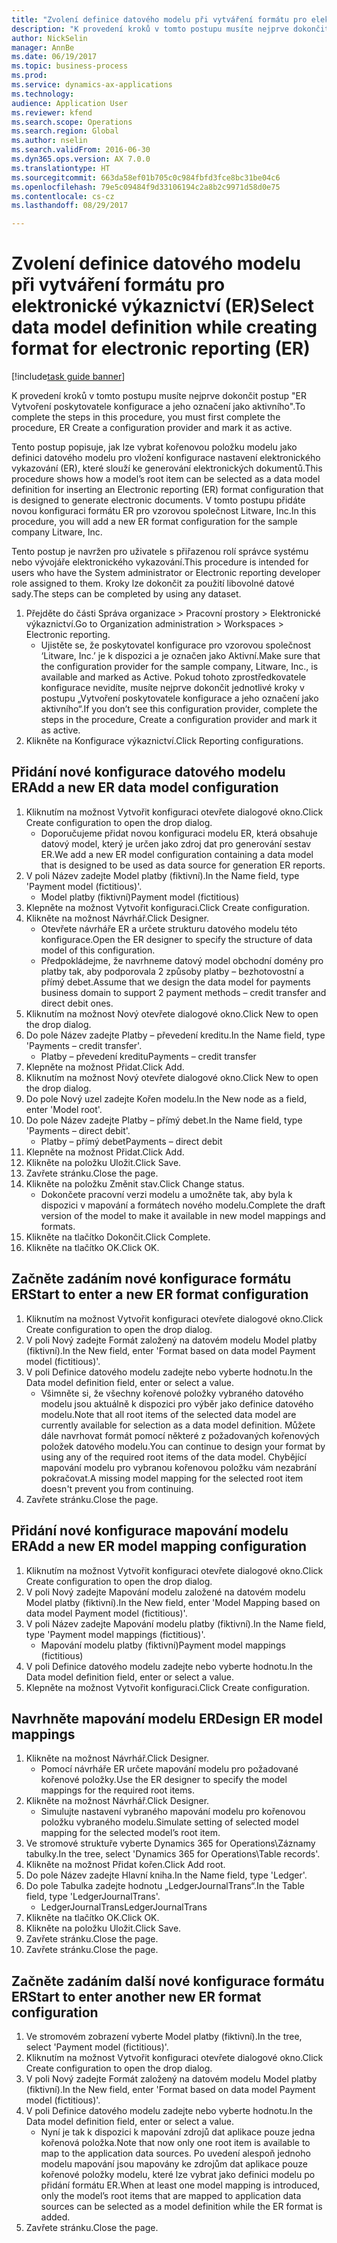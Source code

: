 ```yaml
--- 
title: "Zvolení definice datového modelu při vytváření formátu pro elektronické výkaznictví (ER)"
description: "K provedení kroků v tomto postupu musíte nejprve dokončit postup \"ER Vytvoření poskytovatele konfigurace a jeho označení jako aktivního\"."
author: NickSelin
manager: AnnBe
ms.date: 06/19/2017
ms.topic: business-process
ms.prod: 
ms.service: dynamics-ax-applications
ms.technology: 
audience: Application User
ms.reviewer: kfend
ms.search.scope: Operations
ms.search.region: Global
ms.author: nselin
ms.search.validFrom: 2016-06-30
ms.dyn365.ops.version: AX 7.0.0
ms.translationtype: HT
ms.sourcegitcommit: 663da58ef01b705c0c984fbfd3fce8bc31be04c6
ms.openlocfilehash: 79e5c09484f9d33106194c2a8b2c9971d58d0e75
ms.contentlocale: cs-cz
ms.lasthandoff: 08/29/2017

---
```

# <a name="select-data-model-definition-while-creating-format-for-electronic-reporting-er"></a><span data-ttu-id="63d93-103">Zvolení definice datového modelu při vytváření formátu pro elektronické výkaznictví (ER)</span><span class="sxs-lookup"><span data-stu-id="63d93-103">Select data model definition while creating format for electronic reporting (ER)</span></span>

[!include[task guide banner](../../includes/task-guide-banner.md)]

<span data-ttu-id="63d93-104">K provedení kroků v tomto postupu musíte nejprve dokončit postup "ER Vytvoření poskytovatele konfigurace a jeho označení jako aktivního".</span><span class="sxs-lookup"><span data-stu-id="63d93-104">To complete the steps in this procedure, you must first complete the procedure, ER Create a configuration provider and mark it as active.</span></span> 

<span data-ttu-id="63d93-105">Tento postup popisuje, jak lze vybrat kořenovou položku modelu jako definici datového modelu pro vložení konfigurace nastavení elektronického vykazování (ER), které slouží ke generování elektronických dokumentů.</span><span class="sxs-lookup"><span data-stu-id="63d93-105">This procedure shows how a model’s root item can be selected as a data model definition for inserting an Electronic reporting (ER) format configuration that is designed to generate electronic documents.</span></span> <span data-ttu-id="63d93-106">V tomto postupu přidáte novou konfiguraci formátu ER pro vzorovou společnost Litware, Inc.</span><span class="sxs-lookup"><span data-stu-id="63d93-106">In this procedure, you will add a new ER format configuration for the sample company Litware, Inc.</span></span> 

<span data-ttu-id="63d93-107">Tento postup je navržen pro uživatele s přiřazenou rolí správce systému nebo vývojáře elektronického vykazování.</span><span class="sxs-lookup"><span data-stu-id="63d93-107">This procedure is intended for users who have the System administrator or Electronic reporting developer role assigned to them.</span></span> <span data-ttu-id="63d93-108">Kroky lze dokončit za použití libovolné datové sady.</span><span class="sxs-lookup"><span data-stu-id="63d93-108">The steps can be completed by using any dataset.</span></span>

1. <span data-ttu-id="63d93-109">Přejděte do části Správa organizace > Pracovní prostory > Elektronické výkaznictví.</span><span class="sxs-lookup"><span data-stu-id="63d93-109">Go to Organization administration > Workspaces > Electronic reporting.</span></span>
    * <span data-ttu-id="63d93-110">Ujistěte se, že poskytovatel konfigurace pro vzorovou společnost ‘Litware, Inc.’ je k dispozici a je označen jako Aktivní.</span><span class="sxs-lookup"><span data-stu-id="63d93-110">Make sure that the configuration provider for the sample company, Litware, Inc., is available and marked as Active.</span></span> <span data-ttu-id="63d93-111">Pokud tohoto zprostředkovatele konfigurace nevidíte, musíte nejprve dokončit jednotlivé kroky v postupu „Vytvoření poskytovatele konfigurace a jeho označení jako aktivního“.</span><span class="sxs-lookup"><span data-stu-id="63d93-111">If you don’t see this configuration provider, complete the steps in the procedure, Create a configuration provider and mark it as active.</span></span>  
2. <span data-ttu-id="63d93-112">Klikněte na Konfigurace výkaznictví.</span><span class="sxs-lookup"><span data-stu-id="63d93-112">Click Reporting configurations.</span></span>

## <a name="add-a-new-er-data-model-configuration"></a><span data-ttu-id="63d93-113">Přidání nové konfigurace datového modelu ER</span><span class="sxs-lookup"><span data-stu-id="63d93-113">Add a new ER data model configuration</span></span>
1. <span data-ttu-id="63d93-114">Kliknutím na možnost Vytvořit konfiguraci otevřete dialogové okno.</span><span class="sxs-lookup"><span data-stu-id="63d93-114">Click Create configuration to open the drop dialog.</span></span>
    * <span data-ttu-id="63d93-115">Doporučujeme přidat novou konfiguraci modelu ER, která obsahuje datový model, který je určen jako zdroj dat pro generování sestav ER.</span><span class="sxs-lookup"><span data-stu-id="63d93-115">We add a new ER model configuration containing a data model that is designed to be used as data source for generation ER reports.</span></span>  
2. <span data-ttu-id="63d93-116">V poli Název zadejte Model platby (fiktivní).</span><span class="sxs-lookup"><span data-stu-id="63d93-116">In the Name field, type 'Payment model (fictitious)'.</span></span>
    * <span data-ttu-id="63d93-117">Model platby (fiktivní)</span><span class="sxs-lookup"><span data-stu-id="63d93-117">Payment model (fictitious)</span></span>  
3. <span data-ttu-id="63d93-118">Klepněte na možnost Vytvořit konfiguraci.</span><span class="sxs-lookup"><span data-stu-id="63d93-118">Click Create configuration.</span></span>
4. <span data-ttu-id="63d93-119">Klikněte na možnost Návrhář.</span><span class="sxs-lookup"><span data-stu-id="63d93-119">Click Designer.</span></span>
    * <span data-ttu-id="63d93-120">Otevřete návrháře ER a určete strukturu datového modelu této konfigurace.</span><span class="sxs-lookup"><span data-stu-id="63d93-120">Open the ER designer to specify the structure of data model of this configuration.</span></span>  
    * <span data-ttu-id="63d93-121">Předpokládejme, že navrhneme datový model obchodní domény pro platby tak, aby podporovala 2 způsoby platby – bezhotovostní a přímý debet.</span><span class="sxs-lookup"><span data-stu-id="63d93-121">Assume that we design the data model for payments business domain to support 2 payment methods – credit transfer and direct debit ones.</span></span>  
5. <span data-ttu-id="63d93-122">Kliknutím na možnost Nový otevřete dialogové okno.</span><span class="sxs-lookup"><span data-stu-id="63d93-122">Click New to open the drop dialog.</span></span>
6. <span data-ttu-id="63d93-123">Do pole Název zadejte Platby – převedení kreditu.</span><span class="sxs-lookup"><span data-stu-id="63d93-123">In the Name field, type 'Payments – credit transfer'.</span></span>
    * <span data-ttu-id="63d93-124">Platby – převedení kreditu</span><span class="sxs-lookup"><span data-stu-id="63d93-124">Payments – credit transfer</span></span>  
7. <span data-ttu-id="63d93-125">Klepněte na možnost Přidat.</span><span class="sxs-lookup"><span data-stu-id="63d93-125">Click Add.</span></span>
8. <span data-ttu-id="63d93-126">Kliknutím na možnost Nový otevřete dialogové okno.</span><span class="sxs-lookup"><span data-stu-id="63d93-126">Click New to open the drop dialog.</span></span>
9. <span data-ttu-id="63d93-127">Do pole Nový uzel zadejte Kořen modelu.</span><span class="sxs-lookup"><span data-stu-id="63d93-127">In the New node as a field, enter 'Model root'.</span></span>
10. <span data-ttu-id="63d93-128">Do pole Název zadejte Platby – přímý debet.</span><span class="sxs-lookup"><span data-stu-id="63d93-128">In the Name field, type 'Payments – direct debit'.</span></span>
    * <span data-ttu-id="63d93-129">Platby – přímý debet</span><span class="sxs-lookup"><span data-stu-id="63d93-129">Payments – direct debit</span></span>  
11. <span data-ttu-id="63d93-130">Klepněte na možnost Přidat.</span><span class="sxs-lookup"><span data-stu-id="63d93-130">Click Add.</span></span>
12. <span data-ttu-id="63d93-131">Klikněte na položku Uložit.</span><span class="sxs-lookup"><span data-stu-id="63d93-131">Click Save.</span></span>
13. <span data-ttu-id="63d93-132">Zavřete stránku.</span><span class="sxs-lookup"><span data-stu-id="63d93-132">Close the page.</span></span>
14. <span data-ttu-id="63d93-133">Klikněte na položku Změnit stav.</span><span class="sxs-lookup"><span data-stu-id="63d93-133">Click Change status.</span></span>
    * <span data-ttu-id="63d93-134">Dokončete pracovní verzi modelu a umožněte tak, aby byla k dispozici v mapování a formátech nového modelu.</span><span class="sxs-lookup"><span data-stu-id="63d93-134">Complete the draft version of the model to make it available in new model mappings and formats.</span></span>  
15. <span data-ttu-id="63d93-135">Klikněte na tlačítko Dokončit.</span><span class="sxs-lookup"><span data-stu-id="63d93-135">Click Complete.</span></span>
16. <span data-ttu-id="63d93-136">Klikněte na tlačítko OK.</span><span class="sxs-lookup"><span data-stu-id="63d93-136">Click OK.</span></span>

## <a name="start-to-enter-a-new-er-format-configuration"></a><span data-ttu-id="63d93-137">Začněte zadáním nové konfigurace formátu ER</span><span class="sxs-lookup"><span data-stu-id="63d93-137">Start to enter a new ER format configuration</span></span>
1. <span data-ttu-id="63d93-138">Kliknutím na možnost Vytvořit konfiguraci otevřete dialogové okno.</span><span class="sxs-lookup"><span data-stu-id="63d93-138">Click Create configuration to open the drop dialog.</span></span>
2. <span data-ttu-id="63d93-139">V poli Nový zadejte Formát založený na datovém modelu Model platby (fiktivní).</span><span class="sxs-lookup"><span data-stu-id="63d93-139">In the New field, enter 'Format based on data model Payment model (fictitious)'.</span></span>
3. <span data-ttu-id="63d93-140">V poli Definice datového modelu zadejte nebo vyberte hodnotu.</span><span class="sxs-lookup"><span data-stu-id="63d93-140">In the Data model definition field, enter or select a value.</span></span>
    * <span data-ttu-id="63d93-141">Všimněte si, že všechny kořenové položky vybraného datového modelu jsou aktuálně k dispozici pro výběr jako definice datového modelu.</span><span class="sxs-lookup"><span data-stu-id="63d93-141">Note that all root items of the selected data model are currently available for selection as a data model definition.</span></span> <span data-ttu-id="63d93-142">Můžete dále navrhovat formát pomocí některé z požadovaných kořenových položek datového modelu.</span><span class="sxs-lookup"><span data-stu-id="63d93-142">You can continue to design your format by using any of the required root items of the data model.</span></span> <span data-ttu-id="63d93-143">Chybějící mapování modelu pro vybranou kořenovou položku vám nezabrání pokračovat.</span><span class="sxs-lookup"><span data-stu-id="63d93-143">A missing model mapping for the selected root item doesn't prevent you from continuing.</span></span>  
4. <span data-ttu-id="63d93-144">Zavřete stránku.</span><span class="sxs-lookup"><span data-stu-id="63d93-144">Close the page.</span></span>

## <a name="add-a-new-er-model-mapping-configuration"></a><span data-ttu-id="63d93-145">Přidání nové konfigurace mapování modelu ER</span><span class="sxs-lookup"><span data-stu-id="63d93-145">Add a new ER model mapping configuration</span></span>
1. <span data-ttu-id="63d93-146">Kliknutím na možnost Vytvořit konfiguraci otevřete dialogové okno.</span><span class="sxs-lookup"><span data-stu-id="63d93-146">Click Create configuration to open the drop dialog.</span></span>
2. <span data-ttu-id="63d93-147">V poli Nový zadejte Mapování modelu založené na datovém modelu Model platby (fiktivní).</span><span class="sxs-lookup"><span data-stu-id="63d93-147">In the New field, enter 'Model Mapping based on data model Payment model (fictitious)'.</span></span>
3. <span data-ttu-id="63d93-148">V poli Název zadejte Mapování modelu platby (fiktivní).</span><span class="sxs-lookup"><span data-stu-id="63d93-148">In the Name field, type 'Payment model mappings (fictitious)'.</span></span>
    * <span data-ttu-id="63d93-149">Mapování modelu platby (fiktivní)</span><span class="sxs-lookup"><span data-stu-id="63d93-149">Payment model mappings (fictitious)</span></span>  
4. <span data-ttu-id="63d93-150">V poli Definice datového modelu zadejte nebo vyberte hodnotu.</span><span class="sxs-lookup"><span data-stu-id="63d93-150">In the Data model definition field, enter or select a value.</span></span>
5. <span data-ttu-id="63d93-151">Klepněte na možnost Vytvořit konfiguraci.</span><span class="sxs-lookup"><span data-stu-id="63d93-151">Click Create configuration.</span></span>

## <a name="design-er-model-mappings"></a><span data-ttu-id="63d93-152">Navrhněte mapování modelu ER</span><span class="sxs-lookup"><span data-stu-id="63d93-152">Design ER model mappings</span></span>
1. <span data-ttu-id="63d93-153">Klikněte na možnost Návrhář.</span><span class="sxs-lookup"><span data-stu-id="63d93-153">Click Designer.</span></span>
    * <span data-ttu-id="63d93-154">Pomocí návrháře ER určete mapování modelu pro požadované kořenové položky.</span><span class="sxs-lookup"><span data-stu-id="63d93-154">Use the ER designer to specify the model mappings for the required root items.</span></span>  
2. <span data-ttu-id="63d93-155">Klikněte na možnost Návrhář.</span><span class="sxs-lookup"><span data-stu-id="63d93-155">Click Designer.</span></span>
    * <span data-ttu-id="63d93-156">Simulujte nastavení vybraného mapování modelu pro kořenovou položku vybraného modelu.</span><span class="sxs-lookup"><span data-stu-id="63d93-156">Simulate setting of selected model mapping for the selected model’s root item.</span></span>  
3. <span data-ttu-id="63d93-157">Ve stromové struktuře vyberte Dynamics 365 for Operations\Záznamy tabulky.</span><span class="sxs-lookup"><span data-stu-id="63d93-157">In the tree, select 'Dynamics 365 for Operations\Table records'.</span></span>
4. <span data-ttu-id="63d93-158">Klikněte na možnost Přidat kořen.</span><span class="sxs-lookup"><span data-stu-id="63d93-158">Click Add root.</span></span>
5. <span data-ttu-id="63d93-159">Do pole Název zadejte Hlavní kniha.</span><span class="sxs-lookup"><span data-stu-id="63d93-159">In the Name field, type 'Ledger'.</span></span>
6. <span data-ttu-id="63d93-160">Do pole Tabulka zadejte hodnotu „LedgerJournalTrans“.</span><span class="sxs-lookup"><span data-stu-id="63d93-160">In the Table field, type 'LedgerJournalTrans'.</span></span>
    * <span data-ttu-id="63d93-161">LedgerJournalTrans</span><span class="sxs-lookup"><span data-stu-id="63d93-161">LedgerJournalTrans</span></span>  
7. <span data-ttu-id="63d93-162">Klikněte na tlačítko OK.</span><span class="sxs-lookup"><span data-stu-id="63d93-162">Click OK.</span></span>
8. <span data-ttu-id="63d93-163">Klikněte na položku Uložit.</span><span class="sxs-lookup"><span data-stu-id="63d93-163">Click Save.</span></span>
9. <span data-ttu-id="63d93-164">Zavřete stránku.</span><span class="sxs-lookup"><span data-stu-id="63d93-164">Close the page.</span></span>
10. <span data-ttu-id="63d93-165">Zavřete stránku.</span><span class="sxs-lookup"><span data-stu-id="63d93-165">Close the page.</span></span>

## <a name="start-to-enter-another-new-er-format-configuration"></a><span data-ttu-id="63d93-166">Začněte zadáním další nové konfigurace formátu ER</span><span class="sxs-lookup"><span data-stu-id="63d93-166">Start to enter another new ER format configuration</span></span>
1. <span data-ttu-id="63d93-167">Ve stromovém zobrazení vyberte Model platby (fiktivní).</span><span class="sxs-lookup"><span data-stu-id="63d93-167">In the tree, select 'Payment model (fictitious)'.</span></span>
2. <span data-ttu-id="63d93-168">Kliknutím na možnost Vytvořit konfiguraci otevřete dialogové okno.</span><span class="sxs-lookup"><span data-stu-id="63d93-168">Click Create configuration to open the drop dialog.</span></span>
3. <span data-ttu-id="63d93-169">V poli Nový zadejte Formát založený na datovém modelu Model platby (fiktivní).</span><span class="sxs-lookup"><span data-stu-id="63d93-169">In the New field, enter 'Format based on data model Payment model (fictitious)'.</span></span>
4. <span data-ttu-id="63d93-170">V poli Definice datového modelu zadejte nebo vyberte hodnotu.</span><span class="sxs-lookup"><span data-stu-id="63d93-170">In the Data model definition field, enter or select a value.</span></span>
    * <span data-ttu-id="63d93-171">Nyní je tak k dispozici k mapování zdrojů dat aplikace pouze jedna kořenová položka.</span><span class="sxs-lookup"><span data-stu-id="63d93-171">Note that now only one root item is available to map to the application data sources.</span></span> <span data-ttu-id="63d93-172">Po uvedení alespoň jednoho modelu mapování jsou mapovány ke zdrojům dat aplikace pouze kořenové položky modelu, které lze vybrat jako definici modelu po přidání formátu ER.</span><span class="sxs-lookup"><span data-stu-id="63d93-172">When at least one model mapping is introduced, only the model’s root items that are mapped to application data sources can be selected as a model definition while the ER format is added.</span></span>   
5. <span data-ttu-id="63d93-173">Zavřete stránku.</span><span class="sxs-lookup"><span data-stu-id="63d93-173">Close the page.</span></span>


